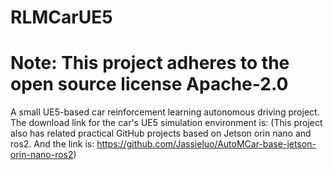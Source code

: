 # RLMCarUE5
# Note: This project adheres to the open source license Apache-2.0
A small UE5-based car reinforcement learning autonomous driving project.
The download link for the car's UE5 simulation environment is: 
(This project also has related practical GitHub projects based on Jetson orin nano and ros2. And the link is: https://github.com/Jassieluo/AutoMCar-base-jetson-orin-nano-ros2)
